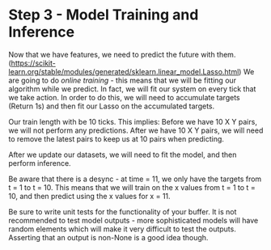 # Step 3 - Model Training and Inference

Now that we have features, we need to predict the future with them. (https://scikit-learn.org/stable/modules/generated/sklearn.linear_model.Lasso.html)
We are going to do *online training* - this means that we will be fitting our algorithm while we predict. In fact, we will fit our system on every tick that we take action.
In order to do this, we will need to accumulate targets (Return 1s) and then fit our Lasso on the accumulated targets. 

Our train length with be 10 ticks. This implies:
Before we have 10 X Y pairs, we will not perform any predictions. 
After we have 10 X Y pairs, we will need to remove the latest pairs to keep us at 10 pairs when predicting. 

After we update our datasets, we will need to fit the model, and then perform inference. 

Be aware that there is a desync - at time = 11, we only have the targets from t = 1 to t = 10. This means that we will train on the x values from
t = 1 to t = 10, and then predict using the x values for x = 11.

Be sure to write unit tests for the functionality of your buffer. It is not recommended to test model outputs - more sophisticated models
will have random elements which will make it very difficult to test the outputs. Asserting that an output is non-None is a good idea though.